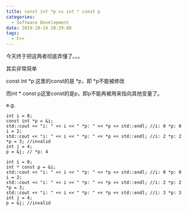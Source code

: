 ```yaml
---
title: const int *p vs int * const p
categories:
  - Software Development
date: 2019-10-24 20:29:08
tags:
  - C++
---
```

今天终于把这两者彻底弄懂了。。。

其实非常简单

const int *p 这里的const的是 *p，即 *p不能被修改

而int * const p这里const的是p，即p不能再被用来指向其他变量了。

e.g.
```
int i = 0;
const int *p = &i;
std::cout << "i: " << i << " *p: " << *p << std::endl; //i: 0 *p: 0
i = 2;
std::cout << "i: " << i << " *p: " << *p << std::endl; //i: 2 *p: 2
*p = 3; //invalid
int j = 4;
p = &j; // *p: 4

int i = 0;
int * const p = &i;
std::cout << "i: " << i << " *p: " << *p << std::endl; //i: 0 *p: 0
i = 2;
std::cout << "i: " << i << " *p: " << *p << std::endl; //i: 2 *p: 2
*p = 3;
std::cout << "i: " << i << " *p: " << *p << std::endl; //i: 3 *p: 3
int j = 4;
p = &j; //invalid
```